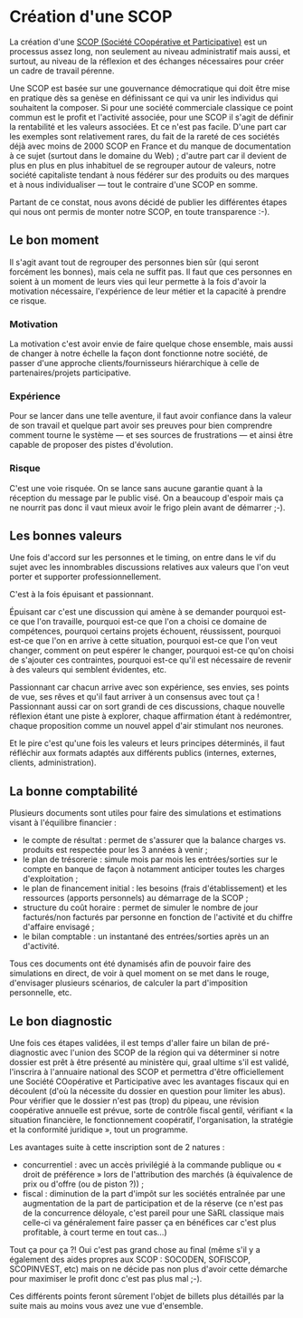 # Création d'une SCOP

La création d'une [SCOP (Société COopérative et Participative)](https://fr.wikipedia.org/wiki/Soci%C3%A9t%C3%A9_coop%C3%A9rative_et_participative) est un processus assez long, non seulement au niveau administratif mais aussi, et surtout, au niveau de la réflexion et des échanges nécessaires pour créer un cadre de travail pérenne.

Une SCOP est basée sur une gouvernance démocratique qui doit être mise en pratique dès sa genèse en définissant ce qui va unir les individus qui souhaitent la composer. Si pour une société commerciale classique ce point commun est le profit et l'activité associée, pour une SCOP il s'agit de définir la rentabilité et les valeurs associées. Et ce n'est pas facile. D'une part car les exemples sont relativement rares, du fait de la rareté de ces sociétés déjà avec moins de 2000 SCOP en France et du manque de documentation à ce sujet (surtout dans le domaine du Web) ; d'autre part car il devient de plus en plus en plus inhabituel de se regrouper autour de valeurs, notre société capitaliste tendant à nous fédérer sur des produits ou des marques et à nous individualiser — tout le contraire d'une SCOP en somme.

Partant de ce constat, nous avons décidé de publier les différentes étapes qui nous ont permis de monter notre SCOP, en toute transparence :-).


## Le bon moment

Il s'agit avant tout de regrouper des personnes bien sûr (qui seront forcément les bonnes), mais cela ne suffit pas. Il faut que ces personnes en soient à un moment de leurs vies qui leur permette à la fois d'avoir la motivation nécessaire, l'expérience de leur métier et la capacité à prendre ce risque.

### Motivation

La motivation c'est avoir envie de faire quelque chose ensemble, mais aussi de changer à notre échelle la façon dont fonctionne notre société, de passer d'une approche clients/fournisseurs hiérarchique à celle de partenaires/projets participative.

### Expérience

Pour se lancer dans une telle aventure, il faut avoir confiance dans la valeur de son travail et quelque part avoir ses preuves pour bien comprendre comment tourne le système — et ses sources de frustrations — et ainsi être capable de proposer des pistes d'évolution.

### Risque

C'est une voie risquée. On se lance sans aucune garantie quant à la réception du message par le public visé. On a beaucoup d'espoir mais ça ne nourrit pas donc il vaut mieux avoir le frigo plein avant de démarrer ;-).


## Les bonnes valeurs

Une fois d'accord sur les personnes et le timing, on entre dans le vif du sujet avec les innombrables discussions relatives aux valeurs que l'on veut porter et supporter professionnellement.

C'est à la fois épuisant et passionnant.

Épuisant car c'est une discussion qui amène à se demander pourquoi est-ce que l'on travaille, pourquoi est-ce que l'on a choisi ce domaine de compétences, pourquoi certains projets échouent, réussissent, pourquoi est-ce que l'on en arrive à cette situation, pourquoi est-ce que l'on veut changer, comment on peut espérer le changer, pourquoi est-ce qu'on choisi de s'ajouter ces contraintes, pourquoi est-ce qu'il est nécessaire de revenir à des valeurs qui semblent évidentes, etc.

Passionnant car chacun arrive avec son expérience, ses envies, ses points de vue, ses rêves et qu'il faut arriver à un consensus avec tout ça ! Passionnant aussi car on sort grandi de ces discussions, chaque nouvelle réflexion étant une piste à explorer, chaque affirmation étant à redémontrer, chaque proposition comme un nouvel appel d'air stimulant nos neurones.

Et le pire c'est qu'une fois les valeurs et leurs principes déterminés, il faut réfléchir aux formats adaptés aux différents publics (internes, externes, clients, administration).


## La bonne comptabilité

Plusieurs documents sont utiles pour faire des simulations et estimations visant à l'équilibre financier :

* le compte de résultat : permet de s'assurer que la balance charges vs. produits est respectée pour les 3 années à venir ;
* le plan de trésorerie : simule mois par mois les entrées/sorties sur le compte en banque de façon à notamment anticiper toutes les charges d'exploitation ;
* le plan de financement initial : les besoins (frais d'établissement) et les ressources (apports personnels) au démarrage de la SCOP ;
* structure du coût horaire : permet de simuler le nombre de jour facturés/non facturés par personne en fonction de l'activité et du chiffre d'affaire envisagé ;
* le bilan comptable : un instantané des entrées/sorties après un an d'activité.

Tous ces documents ont été dynamisés afin de pouvoir faire des simulations en direct, de voir à quel moment on se met dans le rouge, d'envisager plusieurs scénarios, de calculer la part d'imposition personnelle, etc.


## Le bon diagnostic

Une fois ces étapes validées, il est temps d'aller faire un bilan de pré-diagnostic avec l'union des SCOP de la région qui va déterminer si notre dossier est prêt à être présenté au ministère qui, graal ultime s'il est validé, l'inscrira à l'annuaire national des SCOP et permettra d'être officiellement une Société COopérative et Participative avec les avantages fiscaux qui en découlent (d'où la nécessite du dossier en question pour limiter les abus). Pour vérifier que le dossier n'est pas (trop) du pipeau, une révision coopérative annuelle est prévue, sorte de contrôle fiscal gentil, vérifiant « la situation financière, le fonctionnement coopératif, l'organisation, la stratégie et la conformité juridique », tout un programme.

Les avantages suite à cette inscription sont de 2 natures :

* concurrentiel : avec un accès privilégié à la commande publique ou « droit de préférence » lors de l'attribution des marchés (à équivalence de prix ou d'offre (ou de piston ?)) ;
* fiscal : diminution de la part d'impôt sur les sociétés entraînée par une augmentation de la part de participation et de la réserve (ce n'est pas de la concurrence déloyale, c'est pareil pour une SàRL classique mais celle-ci va généralement faire passer ça en bénéfices car c'est plus profitable, à court terme en tout cas…)

Tout ça pour ça ?! Oui c'est pas grand chose au final (même s'il y a également des aides propres aux SCOP : SOCODEN, SOFISCOP, SCOPINVEST, etc) mais on ne décide pas non plus d'avoir cette démarche pour maximiser le profit donc c'est pas plus mal ;-).

Ces différents points feront sûrement l'objet de billets plus détaillés par la suite mais au moins vous avez une vue d'ensemble.